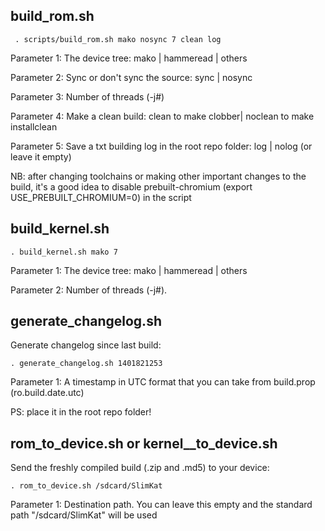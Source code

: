 build_rom.sh
---------

	 . scripts/build_rom.sh mako nosync 7 clean log
 
Parameter 1: The device tree: mako | hammeread | others

Parameter 2: Sync or don't sync the source: sync | nosync

Parameter 3: Number of threads (-j#)

Parameter 4: Make a clean build: clean to make clobber| noclean to make installclean

Parameter 5: Save a txt building log in the root repo folder: log | nolog (or leave it empty)


NB: after changing toolchains or making other important changes to the build, it's a good idea to
disable prebuilt-chromium (export USE_PREBUILT_CHROMIUM=0) in the script


build_kernel.sh
----------------

	. build_kernel.sh mako 7

Parameter 1: The device tree: mako | hammeread | others

Parameter 2: Number of threads (-j#).


generate_changelog.sh
---------------------

Generate changelog since last build:

	. generate_changelog.sh 1401821253
	
Parameter 1: A timestamp in UTC format that you can take from build.prop (ro.build.date.utc)

PS: place it in the root repo folder!


rom_to_device.sh or kernel__to_device.sh
---------------------

Send the freshly compiled build (.zip and .md5) to your device:

	. rom_to_device.sh /sdcard/SlimKat
	
Parameter 1: Destination path. You can leave this empty and the standard path "/sdcard/SlimKat" will be used
